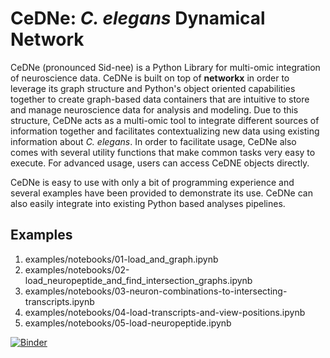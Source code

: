 
# CeDNe: *C. elegans* Dynamical Network

CeDNe (pronounced Sid-nee) is a Python Library for multi-omic integration of neuroscience data. CeDNe is built on top of **networkx** in order to leverage its graph structure
and Python's object oriented capabilities together to create graph-based data containers that are
intuitive to store and manage neuroscience data for analysis and modeling. Due to this structure, CeDNe acts as a multi-omic tool to integrate different sources of information together and facilitates contextualizing new data using existing information about *C. elegans*. In order to facilitate usage, CeDNe
also comes with several utility functions that make common tasks very easy to execute. For advanced usage,
users can access CeDNE objects directly.

CeDNe is easy to use with only a bit of programming experience and several examples have been provided to 
demonstrate its use. CeDNe can also easily integrate into existing Python based analyses pipelines.

## Examples

1. examples/notebooks/01-load_and_graph.ipynb
2. examples/notebooks/02-load_neuropeptide_and_find_intersection_graphs.ipynb
3. examples/notebooks/03-neuron-combinations-to-intersecting-transcripts.ipynb
4. examples/notebooks/04-load-transcripts-and-view-positions.ipynb
5. examples/notebooks/05-load-neuropeptide.ipynb


[![Binder](https://mybinder.org/badge_logo.svg)](https://mybinder.org/v2/gh/sahilm89/CeDNe/HEAD?filepath=examples/notebooks/01-load_and_graph.ipynb)
